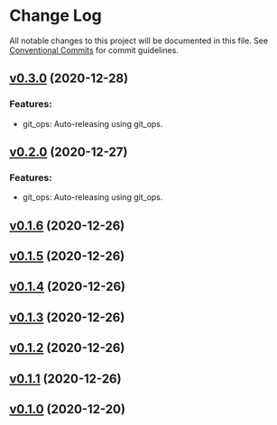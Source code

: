# Change Log

All notable changes to this project will be documented in this file.
See [Conventional Commits](Https://conventionalcommits.org) for commit guidelines.

<!-- changelog -->

## [v0.3.0](https://gitlab.com/jimsy/wafer/compare/v0.2.0...v0.3.0) (2020-12-28)




### Features:

* git_ops: Auto-releasing using git_ops.

## [v0.2.0](https://gitlab.com/jimsy/wafer/compare/v0.1.6...v0.2.0) (2020-12-27)




### Features:

* git_ops: Auto-releasing using git_ops.

## [v0.1.6](https://gitlab.com/jimsy/wafer/compare/v0.1.5...v0.1.6) (2020-12-26)




## [v0.1.5](https://gitlab.com/jimsy/wafer/compare/v0.1.4...v0.1.5) (2020-12-26)




## [v0.1.4](https://gitlab.com/jimsy/wafer/compare/v0.1.3...v0.1.4) (2020-12-26)




## [v0.1.3](https://gitlab.com/jimsy/wafer/compare/v0.1.2...v0.1.3) (2020-12-26)




## [v0.1.2](https://gitlab.com/jimsy/wafer/compare/v0.1.1...v0.1.2) (2020-12-26)




## [v0.1.1](https://gitlab.com/jimsy/wafer/compare/v0.1.0...v0.1.1) (2020-12-26)




## [v0.1.0](https://gitlab.com/jimsy/wafer/compare/v0.1.0...v0.1.0) (2020-12-20)



